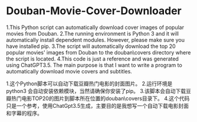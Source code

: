 # Douban-Movie-Cover-Downloader
1.This Python script can automatically download cover images of popular movies from Douban.
2.The running environment is Python 3 and it will automatically install dependent modules. However, please make sure you have installed pip. 
3.The script will automatically download the top 20 popular movies' images from Douban to the douban\covers directory where the script is located. 
4.This code is just a reference and was generated using ChatGPT3.5. The main purpose is that I want to write a program to automatically download movie covers and subtitles.

1.这个Python脚本可以自动下载豆瓣热门电影的封面图片。
2.运行环境是python3 会自动安装依赖模块，当然请确保你安装了pip。
3.该脚本会自动下载豆瓣热门电影TOP20的图片到脚本所在位置的douban\covers目录下。
4.这个代码只是一个参考，使用ChatGpt3.5生成，主要目的是我想写一个自动下载电影封面和字幕的程序。
